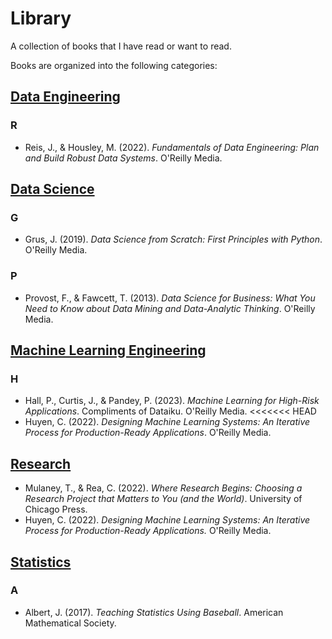 # Library
A collection of books that I have read or want to read.

Books are organized into the following categories:

## [Data Engineering](<Data Engineering>)

### R

 - Reis, J., & Housley, M. (2022). *Fundamentals of Data Engineering: Plan and Build Robust Data Systems*. O'Reilly Media.

## [Data Science](<Data Science>)

### G

 - Grus, J. (2019). *Data Science from Scratch: First Principles with Python*. O'Reilly Media.

### P

 - Provost, F., & Fawcett, T. (2013). *Data Science for Business: What You Need to Know about Data Mining and Data-Analytic Thinking*. O'Reilly Media.

## [Machine Learning Engineering](<Machine Learning Engineering>)

### H

 - Hall, P., Curtis, J., & Pandey, P. (2023). *Machine Learning for High-Risk Applications*. Compliments of Dataiku. O'Reilly Media.
<<<<<<< HEAD
 - Huyen, C. (2022). *Designing Machine Learning Systems: An Iterative Process for Production-Ready Applications*. O'Reilly Media.

## [Research](<Research>)

 - Mulaney, T., & Rea, C. (2022). *Where Research Begins: Choosing a Research Project that Matters to You (and the World)*. University of Chicago Press.
 - Huyen, C. (2022). *Designing Machine Learning Systems: An Iterative Process for Production-Ready Applications.* O'Reilly Media.

## [Statistics](<Statistics>)

### A

 - Albert, J. (2017). *Teaching Statistics Using Baseball*. American Mathematical Society.
